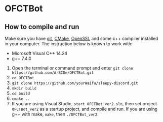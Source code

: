 # OFCTBot

## How to compile and run
Make sure you have [git](https://git-scm.com), [CMake](https://cmake.org), [OpenSSL](https://slproweb.com/products/Win32OpenSSL.html) and some c++ compiler installed in your computer. The instruction below is known to work with:
* Microsoft Visual C++ 14.24
* g++ 7.4.0

1. Open the terminal or command prompt and enter `git clone https://github.com/A-BCDe/OFCTBot.git`
2. `cd OFCTBot`
3. `git clone https://github.com/yourWaifu/sleepy-discord.git`
4. `mkdir build`
5. `cd build`
6. `cmake ..`
7. If you are using Visual Studio, `start OFCTBot_ver2.sln`, then set project `OFCTBot_ver2` as a startup project, and compile and run.
  If you are using g++ with make, `make`, then `./OFCTBot_ver2`.
